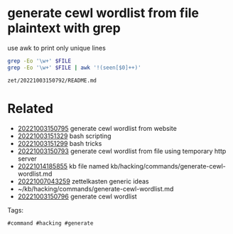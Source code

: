 # generate cewl wordlist from file plaintext with grep
use awk to print only unique lines
```bash
grep -Eo '\w+' $FILE
grep -Eo '\w+' $FILE | awk '!(seen[$0]++)'
```

` zet/20221003150792/README.md `

# Related

- [20221003150795](/zet/20221003150795/README.md) generate cewl wordlist from website
- [20221003151329](/zet/20221003151329/README.md) bash scripting
- [20221003151299](/zet/20221003151299/README.md) bash tricks
- [20221003150793](/zet/20221003150793/README.md) generate cewl wordlist from file using temporary http server
- [20221014185855](/zet/20221014185855/README.md) kb file named kb/hacking/commands/generate-cewl-wordlist.md
- [20221007043259](/zet/20221007043259/README.md) zettelkasten generic ideas
- ~/kb/hacking/commands/generate-cewl-wordlist.md
- [20221003150796](/zet/20221003150796/README.md) generate cewl wordlist

Tags:

    #command #hacking #generate 
